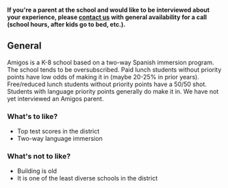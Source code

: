 **If you're a parent at the school and would like to be interviewed about your experience, please [contact us](mailto:becca@yana.com) with general availability for a call (school hours, after kids go to bed, etc.).**

## General

Amigos is a K-8 school based on a two-way Spanish immersion program. The school tends to be oversubscribed. Paid lunch students without priority points have low odds of making it in (maybe 20-25% in prior years). Free/reduced lunch students without priority points have a 50/50 shot. Students with language priority points generally do make it in. We have not yet interviewed an Amigos parent.

### What's to like?

* Top test scores in the district
* Two-way language immersion

### What's not to like?

* Building is old
* It is one of the least diverse schools in the district

